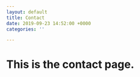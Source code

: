 ```yaml
---
layout: default
title: Contact
date: 2019-09-23 14:52:00 +0000
categories: ''

---
```

<h1>This is the contact page.</h1>